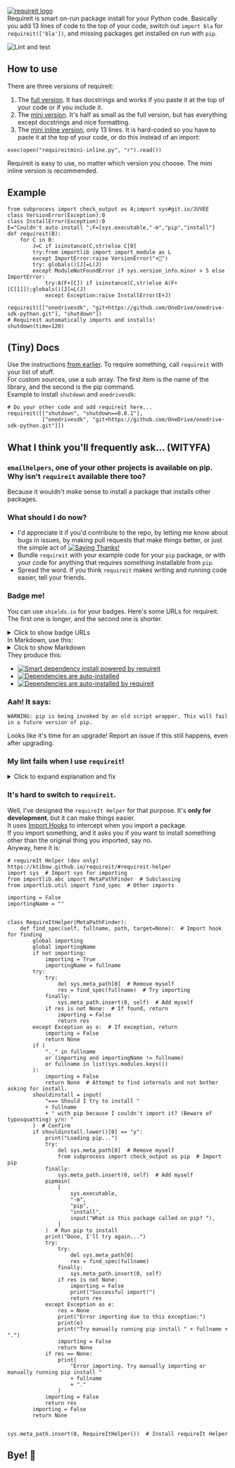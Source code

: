 <a href="#" class="readmelogo"><img alt="requireit logo" src="https://github.com/KTibow/requireit/raw/master/assets/requireit.png" /></a>  
Requireit is smart on-run package install for your Python code. Basically you add 13 lines of code to the top of your code, switch out `import bla` for `requireit(['bla'])`, and missing packages get installed on run with `pip`.  
  
![Lint and test](https://github.com/KTibow/requireit/workflows/Lint%20and%20test/badge.svg)  
## How to use
There are three versions of requireit:
1. The [full version](requireit.py?raw=true). It has docstrings and works if you paste it at the top of your code or if you include it.
2. The [mini version](requireitmini.py?raw=true). It's half as small as the full version, but has everything except docstrings and nice formatting.
3. The [mini inline version](requireitmini-inline.py?raw=true), only 13 lines. It is hard-coded so you have to paste it at the top of your code, or do this instead of an import:
```python3
exec(open("requireitmini-inline.py", "r").read())
```
  
Requireit is easy to use, no matter which version you choose. The mini inline version is recommended.
## Example
```python3
from subprocess import check_output as A;import sys#git.io/JUVEE
class VersionError(Exception):0
class InstallError(Exception):0
E="Couldn't auto-install ";F=[sys.executable,"-m","pip","install"]
def requireit(B):
	for C in B:
		J=C if isinstance(C,str)else C[0]
		try:from importlib import import_module as L
		except ImportError:raise VersionError("⬆🐍")
		try: globals()[J]=L(J)
		except ModuleNotFoundError if sys.version_info.minor > 5 else ImportError:
			try:A(F+[C]) if isinstance(C,str)else A(F+[C[1]]);globals()[J]=L(J)
			except Exception:raise InstallError(E+J)

requireit([["onedrivesdk", "git+https://github.com/OneDrive/onedrive-sdk-python.git"], "shutdown"])
# Requireit automatically imports and installs!
shutdown(time=120)
```
## (Tiny) Docs
Use the instructions [from earlier](#how-to-use). To require something, call `requireit` with your list of stuff.  
For custom sources, use a sub array. The first item is the name of the library, and the second is the pip command.  
Example to install `shutdown` and `onedrivesdk`:
```python3
# Do your other code and add requireit here...
requireit([["shutdown", "shutdown==0.0.1"],
           ["onedrivesdk", "git+https://github.com/OneDrive/onedrive-sdk-python.git"]])
```
## What I think you'll frequently ask... (WITYFA)
### `emailHelpers`, one of your other projects is available on pip. Why isn't `requireit` available there too?
Because it wouldn't make sense to install a package that installs other packages.
### What should I do now?
- I'd appreciate it if you'd contribute to the repo, by letting me know about bugs in issues, by making pull requests that make things better, or just the simple act of [![Saying Thanks!](https://img.shields.io/badge/Saying%20Thanks-!-1EAEDB.svg)](https://saythanks.io/to/kendell.r@outlook.com)
- Bundle `requireit` with your example code for your `pip` package, or with your code for anything that requires something installable from `pip`. 
- Spread the word. If you think `requireit` makes writing and running code easier, tell your friends.
  
### Badge me!
You can use `shields.io` for your badges. Here's some URLs for requireit. The first one is longer, and the second one is shorter.
  
<details><summary>Click to show badge URLs</summary>

```
https://img.shields.io/badge/smart%20dependency%20install-powered%20by%20requireit-099
https://img.shields.io/badge/dependencies-auto--installed-099
https://img.shields.io/badge/dependencies%20auto--installed-by%20requireit-099
```
</details>
In Markdown, use this:
  
<details><summary>Click to show Markdown</summary>

```
[![Smart dependency install powered by requireit](https://img.shields.io/badge/smart%20dependency%20install-powered%20by%20requireit-099)](https://github.com/KTibow/requireit/)  
[![Dependencies are auto-installed](https://img.shields.io/badge/dependencies-auto--installed-099)](https://github.com/KTibow/requireit/)  
[![Dependencies are auto-installed by requireit](https://img.shields.io/badge/dependencies%20auto--installed-by%20requireit-099)](https://github.com/KTibow/requireit/)  
```
</details>
They produce this:   
  
  - [![Smart dependency install powered by requireit](https://img.shields.io/badge/smart%20dependency%20install-powered%20by%20requireit-099)](https://github.com/KTibow/requireit/)  
  - [![Dependencies are auto-installed](https://img.shields.io/badge/dependencies-auto--installed-099)](https://github.com/KTibow/requireit/)  
  - [![Dependencies are auto-installed by requireit](https://img.shields.io/badge/dependencies%20auto--installed-by%20requireit-099)](https://github.com/KTibow/requireit/)  
  
### Aah! It says:
```
WARNING: pip is being invoked by an old script wrapper. This will fail in a future version of pip.
```
Looks like it's time for an upgrade! Report an issue if this still happens, even after upgrading.
### My lint fails when I use `requireit`!
  
<details><summary>Click to expand explanation and fix</summary>
Requireit uses something I (unoficially) like to call "dynamic variable assignment". Let's look at the source:
```python3
try:
    if isMain:
	    globals()[libName] = import_module(libName)
    else:
	    __main__.__dict__[libName] = import_module(libName)
```
This is **very** hacky, but it is still real Python code. Basically, we found out if we were included inline or imported seperately from this:
```python3
isMain = __name__ == '__main__'
```
We get the module as a variable from `importlib`'s `import_module`. Then if we are main, we set the module globally to that name. Otherwise, we import `__main__`, and access its `__dict__`.  
The thing is, **your lint wasn't built for dynamic variable assignment**. To fix this, and be safe, do something like this:
```python3
shutdown, onedrivesdk = [None] * 2
# Requireit stuff here
# Require them
if shutdown is None or onedrivesdk is None:
    print("Error with requireit. Try changing all of this to:")
    print("import shutdown, onedrivesdk")
    exit()
# Your code here
```
That should make your lint happy!
</details>
  
### It's hard to switch to `requireit`.
Well, I've designed the `requireIt Helper` for that purpose. It's **only for development**, but it can make things easier.  
It uses [Import Hooks](https://www.google.com/search?q=import+hooks) to intercept when you import a package.  
If you import something, and it asks you if you want to install something other than the original thing you imported, say no.  
Anyway, here it is:  
```python3
# requireIt Helper (dev only) https://ktibow.github.io/requireit/#requireit-helper
import sys  # Import sys for importing
from importlib.abc import MetaPathFinder  # Subclassing
from importlib.util import find_spec  # Other imports

importing = False
importingName = ""


class RequireItHelper(MetaPathFinder):
    def find_spec(self, fullname, path, target=None):  # Import hook for finding
        global importing
        global importingName
        if not importing:
            importing = True
            importingName = fullname
        try:
            try:
                del sys.meta_path[0]  # Remove myself
                res = find_spec(fullname)  # Try importing
            finally:
                sys.meta_path.insert(0, self)  # Add myself
            if res is not None:  # If found, return
                importing = False
                return res
        except Exception as e:  # If exception, return
            importing = False
            return None
        if (
            "._" in fullname
            or (importing and importingName != fullname)
            or fullname in list(sys.modules.keys())
        ):
            importing = False
            return None  # Attempt to find internals and not bother asking for install.
        shouldinstall = input(
            "=== Should I try to install "
            + fullname
            + " with pip because I couldn't import it? (Beware of typosquatting) y/n: "
        )  # Confirm
        if shouldinstall.lower()[0] == "y":
            print("Loading pip...")
            try:
                del sys.meta_path[0]  # Remove myself
                from subprocess import check_output as pip  # Import pip
            finally:
                sys.meta_path.insert(0, self)  # Add myself
            pipmain(
                [
                    sys.executable,
                    "-m",
                    "pip",
                    "install",
                    input("What is this package called on pip? "),
                ]
            )  # Run pip to install
            print("Done, I'll try again...")
            try:
                try:
                    del sys.meta_path[0]
                    res = find_spec(fullname)
                finally:
                    sys.meta_path.insert(0, self)
                if res is not None:
                    importing = False
                    print("Successful import!")
                    return res
            except Exception as e:
                res = None
                print("Error importing due to this exception:")
                print(e)
                print("Try manually running pip install " + fullname + ".")
                importing = False
                return None
            if res == None:
                print(
                    "Error importing. Try manually importing or manually running pip install "
                    + fullname
                    + "."
                )
            importing = False
            return res
        importing = False
        return None


sys.meta_path.insert(0, RequireItHelper())  # Install requireIt Helper

```
  
## Bye! 👋  
